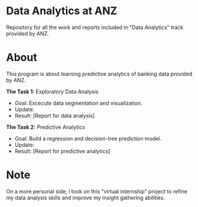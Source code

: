 # Data Analytics at ANZ
Repository for all the work and reports included in "Data Analytics" track provided by ANZ.

# About
This program is about learning predictive analytics of banking data provided by ANZ.
 
**The Task 1:** Exploratory Data Analysis
- Goal: Excecute data segmentation and visualization.
- Update: <in progress>
- Result: [Report for data analysis]

**The Task 2:** Predictive Analytics
- Goal: Build a regression and decision-tree prediction model.
- Update: <in progress>
- Result: [Report for predictive analytics]

# Note
On a more personal side, i took on this "virtual internship" project to refine my data analysis skills and improve my insight gathering abilities.
